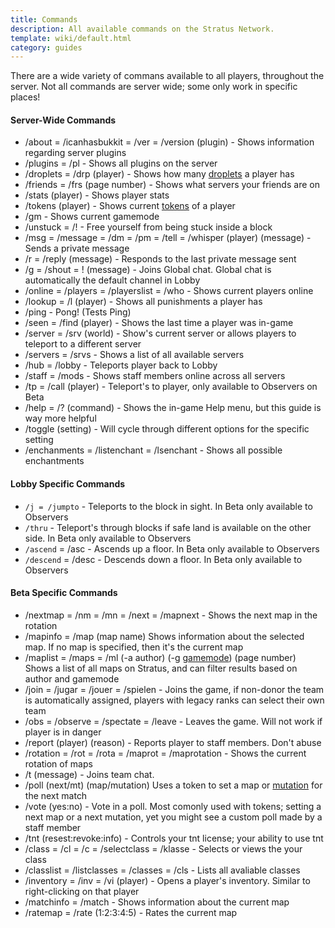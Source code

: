 ```yaml
---
title: Commands
description: All available commands on the Stratus Network.
template: wiki/default.html
category: guides
---
```


There are a wide variety of commans available to all players, throughout the server. Not all commands are server wide; some only work in specific places!

#### Server-Wide Commands

- /about = /icanhasbukkit = /ver = /version (plugin) - Shows information regarding server plugins
- /plugins = /pl - Shows all plugins on the server
- /droplets = /drp (player) - Shows how many [droplets](gameplay/droplets) a player has
- /friends = /frs (page number) - Shows what servers your friends are on
- /stats (player) - Shows player stats
- /tokens (player) - Shows current [tokens](gameplay/tokens) of a player
- /gm - Shows current gamemode
- /unstuck = /! - Free yourself from being stuck inside a block
- /msg = /message = /dm = /pm = /tell = /whisper (player) (message) - Sends a private message
- /r = /reply (message) - Responds to the last private message sent
- /g = /shout = ! (message) - Joins Global chat. Global chat is automatically the default channel in Lobby
- /online = /players = /playerslist = /who - Shows current players online
- /lookup = /l (player) - Shows all punishments a player has
- /ping - Pong! (Tests Ping)
- /seen = /find (player) - Shows the last time a player was in-game
- /server = /srv (world) - Show's current server or allows players to teleport to a different server
- /servers = /srvs - Shows a list of all available servers
- /hub = /lobby - Teleports player back to Lobby
- /staff = /mods - Shows staff members online across all servers
- /tp = /call (player) - Teleport's to player, only available to Observers on Beta
- /help = /? (command) - Shows the in-game Help menu, but this guide is way more helpful
- /toggle (setting) - Will cycle through different options for the specific setting
- /enchanments = /listenchant = /lsenchant - Shows all possible enchantments

#### Lobby Specific Commands

- `/j = /jumpto` - Teleports to the block in sight. In Beta only available to Observers
- `/thru` - Teleport's through blocks if safe land is available on the other side. In Beta only available to Observers
- `/ascend` = /asc - Ascends up a floor. In Beta only available to Observers
- `/descend` = /desc - Descends down a floor. In Beta only available to Observers

#### Beta Specific Commands 

- /nextmap = /nm = /mn = /next = /mapnext - Shows the next map in the rotation
- /mapinfo = /map (map name) Shows information about the selected map. If no map is specified, then it's the current map
- /maplist = /maps = /ml (-a author) (-g [gamemode](https://mcresourcepile.github.io/addon-project/wiki/gamemodes)) (page number) Shows a list of all maps on Stratus, and can filter results based on author and gamemode
- /join = /jugar = /jouer = /spielen - Joins the game, if non-donor the team is automatically assigned, players with legacy ranks can select their own team
- /obs = /observe = /spectate = /leave - Leaves the game. Will not work if player is in danger
- /report (player) (reason) - Reports player to staff members. Don't abuse
- /rotation = /rot = /rota = /maprot = /maprotation - Shows the current rotation of maps
- /t (message) - Joins team chat.
- /poll (next/mt) (map/mutation) Uses a token to set a map or [mutation](gameplay/mutation) for the next match
- /vote (yes:no) - Vote in a poll. Most comonly used with tokens; setting a next map or a next mutation, yet you might see a custom poll made by a staff member
- /tnt (resest:revoke:info) - Controls your tnt license; your ability to use tnt
- /class = /cl = /c = /selectclass = /klasse - Selects or views the your class
- /classlist = /listclasses = /classes = /cls - Lists all avaliable classes
- /inventory = /inv = /vi (player) - Opens a player's inventory. Similar to right-clicking on that player
- /matchinfo = /match - Shows information about the current map
- /ratemap = /rate (1:2:3:4:5) - Rates the current map
